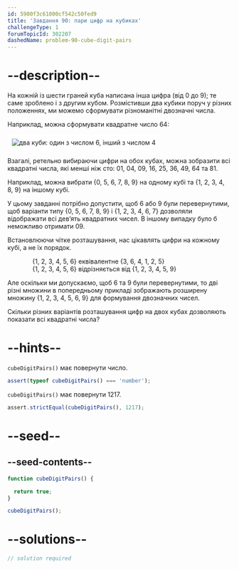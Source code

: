 ```yaml
---
id: 5900f3c61000cf542c50fed9
title: 'Завдання 90: пари цифр на кубиках'
challengeType: 1
forumTopicId: 302207
dashedName: problem-90-cube-digit-pairs
---
```


# --description--

На кожній із шести граней куба написана інша цифра (від 0 до 9); те саме зроблено і з другим кубом. Розмістивши два кубики поруч у різних положеннях, ми можемо сформувати різноманітні двозначні числа.

Наприклад, можна сформувати квадратне число 64:

<img class="img-responsive center-block" alt="два куби: один з числом 6, інший з числом 4" src="https://cdn-media-1.freecodecamp.org/project-euler/cube-digit-pairs.png" style="background-color: white; padding: 10px;" />

Взагалі, ретельно вибираючи цифри на обох кубах, можна зобразити всі квадратні числа, які менші ніж сто: 01, 04, 09, 16, 25, 36, 49, 64 та 81.

Наприклад, можна вибрати {0, 5, 6, 7, 8, 9} на одному кубі та {1, 2, 3, 4, 8, 9} на іншому кубі.

У цьому завданні потрібно допустити, щоб 6 або 9 були перевернутими, щоб варіанти типу {0, 5, 6, 7, 8, 9} і {1, 2, 3, 4, 6, 7} дозволяли відображати всі дев’ять квадратних чисел. В іншому випадку було б неможливо отримати 09.

Встановлюючи чітке розташування, нас цікавлять цифри на кожному кубі, а не їх порядок.

<div style="margin-left: 4em;">
  {1, 2, 3, 4, 5, 6} еквівалентне {3, 6, 4, 1, 2, 5}<br>
  {1, 2, 3, 4, 5, 6} відрізняється від {1, 2, 3, 4, 5, 9}
</div>

Але оскільки ми допускаємо, щоб 6 та 9 були перевернутими, то дві різні множини в попередньому прикладі зображають розширену множину {1, 2, 3, 4, 5, 6, 9} для формування двозначних чисел.

Скільки різних варіантів розташування цифр на двох кубах дозволяють показати всі квадратні числа?

# --hints--

`cubeDigitPairs()` має повернути число.

```js
assert(typeof cubeDigitPairs() === 'number');
```

`cubeDigitPairs()` має повернути 1217.

```js
assert.strictEqual(cubeDigitPairs(), 1217);
```

# --seed--

## --seed-contents--

```js
function cubeDigitPairs() {

  return true;
}

cubeDigitPairs();
```

# --solutions--

```js
// solution required
```

